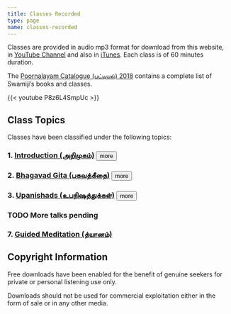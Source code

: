 ```yaml
---
title: Classes Recorded
type: page
name: classes-recorded
---
```


Classes are provided in audio mp3 format for download from this website, in [YouTube Channel](https://www.youtube.com/user/swamiguruparananda) and also in [iTunes](https://itunes.apple.com/us/artist/poornalayam/id881211873?mt=2). Each class is of 60 minutes duration.

The [Poornalayam Catalogue (பட்டியல்) 2018](/files/poornalayam-catalogue-2018.pdf) contains a complete list of Swamiji’s books and classes.

{{< youtube P8z6L4SmpUc >}}

## Class Topics

Classes have been classified under the following topics:

### 1. [Introduction (அறிமுகம்)](introduction/) <button onclick='showhide(this, "intro")'>more</button>
<div id="intro" class="collapse" style="display: none;">
{{< subtalks "introduction" >}}
</div>

### 2. [Bhagavad Gita (பகவத்கீதை)](bhagavad-gita/) <button onclick='showhide(this, "bg")'>more</button>
<div id="bg" class="collapse" style="display: none;">
{{< subtalks "bhavagad-gita" >}}
</div>

### 3. [Upanishads (உபநிஷத்துக்கள்)](upanishads/) <button onclick='showhide(this, "up")'>more</button>
<div id="up" class="collapse" style="display: none;">
{{< subtalks "upanishads" >}}
</div>

### TODO More talks pending

### 7. [Guided Meditation (த்யானம்)](guided-meditation/)

## Copyright Information

Free downloads have been enabled for the benefit of genuine seekers for private or personal listening use only.

Downloads should not be used for commercial exploitation either in the form of sale or in any other media.


<script type="text/javascript">

function showhide(button, id) {

    var x = document.getElementById(id);

    if (x.style.display == "none") {
        button.innerHTML = "less";
        x.style.display = "block";
    } else {
        button.innerHTML = "more";
        x.style.display = "none";
    }
}

</script>